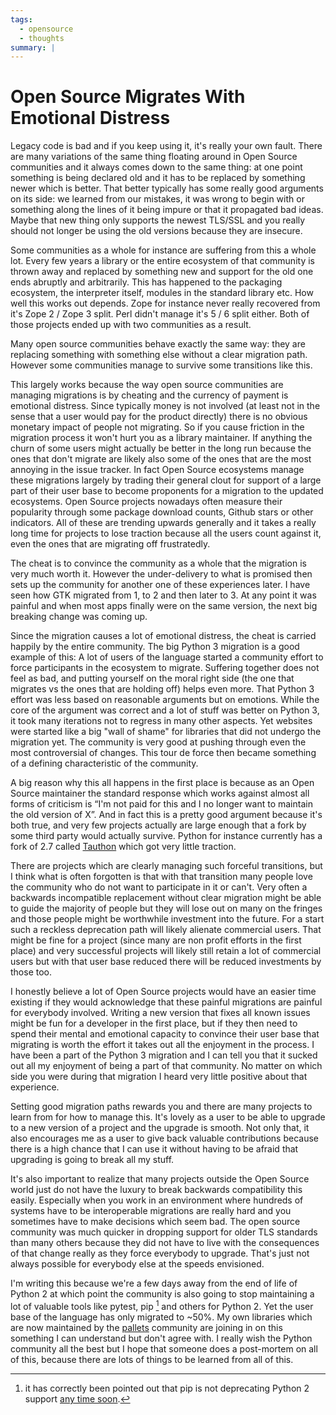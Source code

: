 ```yaml
---
tags:
  - opensource
  - thoughts
summary: |
---
```


# Open Source Migrates With Emotional Distress

Legacy code is bad and if you keep using it, it's really your own fault.
There are many variations of the same thing floating around in Open Source
communities and it always comes down to the same thing: at one point
something is being declared old and it has to be replaced by something
newer which is better.  That better typically has some really good
arguments on its side: we learned from our mistakes, it was wrong to begin
with or something along the lines of it being impure or that it propagated
bad ideas.  Maybe that new thing only supports the newest TLS/SSL and you
really should not longer be using the old versions because they are
insecure.

Some communities as a whole for instance are suffering from this a whole
lot.  Every few years a library or the entire ecosystem of that community
is thrown away and replaced by something new and support for the old one
ends abruptly and arbitrarily.  This has happened to the packaging
ecosystem, the interpreter itself, modules in the standard library etc.
How well this works out depends.  Zope for instance never really recovered
from it's Zope 2 / Zope 3 split.  Perl didn't manage it's 5 / 6 split
either.  Both of those projects ended up with two communities as a result.

Many open source communities behave exactly the same way: they are
replacing something with something else without a clear migration path.
However some communities manage to survive some transitions like this.

This largely works because the way open source communities are managing
migrations is by cheating and the currency of payment is emotional
distress.  Since typically money is not involved (at least not in the
sense that a user would pay for the product directly) there is no obvious
monetary impact of people not migrating.  So if you cause friction in the
migration process it won't hurt you as a library maintainer.  If anything
the churn of some users might actually be better in the long run because
the ones that don't migrate are likely also some of the ones that are the
most annoying in the issue tracker.  In fact Open Source ecosystems manage
these migrations largely by trading their general clout for support of a
large part of their user base to become proponents for a migration to the
updated ecosystems.  Open Source projects nowadays often measure their
popularity through some package download counts, Github stars or other
indicators.  All of these are trending upwards generally and it takes a
really long time for projects to lose traction because all the users count
against it, even the ones that are migrating off frustratedly.

The cheat is to convince the community as a whole that the migration is
very much worth it.  However the under-delivery to what is promised then
sets up the community for another one of these experiences later.  I have
seen how GTK migrated from 1, to 2 and then later to 3.  At any point it
was painful and when most apps finally were on the same version, the next
big breaking change was coming up.

Since the migration causes a lot of emotional distress, the cheat is
carried happily by the entire community.  The big Python 3 migration is a
good example of this: A lot of users of the language started a community
effort to force participants in the ecosystem to migrate.  Suffering
together does not feel as bad, and putting yourself on the moral right
side (the one that migrates vs the ones that are holding off) helps even
more.  That Python 3 effort was less based on reasonable arguments but on
emotions.  While the core of the argument was correct and a lot of stuff
was better on Python 3, it took many iterations not to regress in many
other aspects. Yet websites were started like a big "wall of shame" for
libraries that did not undergo the migration yet.  The community is very
good at pushing through even the most controversial of changes.  This tour
de force then became something of a defining characteristic of the
community.

A big reason why this all happens in the first place is because as an Open
Source maintainer the standard response which works against almost all
forms of criticism is “I'm not paid for this and I no longer want to
maintain the old version of X”.  And in fact this is a pretty good
argument because it's both true, and very few projects actually are large
enough that a fork by some third party would actually survive.  Python for
instance currently has a fork of 2.7 called [Tauthon](https://github.com/naftaliharris/tauthon) which got very little
traction.

There are projects which are clearly managing such forceful transitions,
but I think what is often forgotten is that with that transition many
people love the community who do not want to participate in it or can't.
Very often a backwards incompatible replacement without clear migration
might be able to guide the majority of people but they will lose out on
many on the fringes and those people might be worthwhile investment into
the future.  For a start such a reckless deprecation path will likely
alienate commercial users.  That might be fine for a project (since many
are non profit efforts in the first place) and very successful projects
will likely still retain a lot of commercial users but with that user base
reduced there will be reduced investments by those too.

I honestly believe a lot of Open Source projects would have an easier time
existing if they would acknowledge that these painful migrations are
painful for everybody involved.  Writing a new version that fixes all
known issues might be fun for a developer in the first place, but if they
then need to spend their mental and emotional capacity to convince their
user base that migrating is worth the effort it takes out all the
enjoyment in the process.  I have been a part of the Python 3 migration
and I can tell you that it sucked out all my enjoyment of being a part of
that community.  No matter on which side you were during that migration I
heard very little positive about that experience.

Setting good migration paths rewards you and there are many projects to
learn from for how to manage this.  It's lovely as a user to be able to
upgrade to a new version of a project and the upgrade is smooth.  Not only
that, it also encourages me as a user to give back valuable contributions
because there is a high chance that I can use it without having to be
afraid that upgrading is going to break all my stuff.

It's also important to realize that many projects outside the Open Source
world just do not have the luxury to break backwards compatibility this
easily.  Especially when you work in an environment where hundreds of
systems have to be interoperable migrations are really hard and you
sometimes have to make decisions which seem bad.  The open source
community was much quicker in dropping support for older TLS standards
than many others because they did not have to live with the consequences
of that change really as they force everybody to upgrade.  That's just not
always possible for everybody else at the speeds envisioned.

I'm writing this because we're a few days away from the end of life of
Python 2 at which point the community is also going to stop maintaining a
lot of valuable tools like pytest, pip [^1] and others for Python 2.
Yet the user base of the language has only migrated to ~50%.  My own
libraries which are now maintained by the [pallets](https://palletsprojects.com/) community are joining in on this
something I can understand but don't agree with.  I really wish the Python
community all the best but I hope that someone does a post-mortem on all
of this, because there are lots of things to be learned from all of this.

[^1]: it has correctly been pointed out that pip is not deprecating
Python 2 support [any time soon](https://pip.pypa.io/en/stable/development/release-process/#python-2-support).
